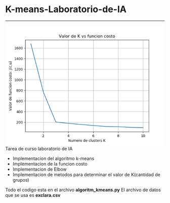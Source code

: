 # K-means-Laboratorio-de-IA
---
![Funcion costo](Figure_1.png)
Tarea de curso laboratorio de IA
- Implementacion del algoritmo k-means
- Implementacion de la funcion costo
- Implementacion de Elbow
- Implementacion de metodos para determinar el valor de K(cantidad de grupos)

Todo el codigo esta en el archivo **algoritm_kmeans.py**
El archivo de datos que se usa es **exclara.csv**
